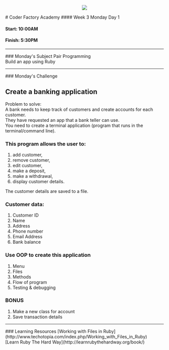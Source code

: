 <p align="center"><img src="https://github.com/coder-factory-academy/cf-guidline-css/blob/master/CFA.png"></p>
# Coder Factory Academy
#### Week 3 Monday Day 1

#### Start: 10:00AM
#### Finish: 5:30PM
<hr>
### Monday's Subject
Pair Programming <br>
Build an app using Ruby


<hr>
### Monday's Challenge

## Create a banking application

Problem to solve: <br>
A bank needs to keep track of customers and create accounts for each customer.<br>
They have requested an app that a bank teller can use.<br>
You need to create a terminal application (program that runs in the terminal/command line).

### This program allows the user to:
1. add customer,
2. remove customer,
3. edit customer,
4. make a deposit,
5. make a withdrawal,
6. display customer details.

The customer details are saved to a file.

### Customer data:
1. Customer ID
1. Name
2. Address
3. Phone number
4. Email Address
5. Bank balance

### Use OOP to create this application

1. Menu
2. Files
3. Methods
4. Flow of program
5. Testing & debugging


### BONUS
1. Make a new class for account
2. Save transaction details

<hr>
### Learning Resources
[Working with Files in Ruby](http://www.techotopia.com/index.php/Working_with_Files_in_Ruby) <br>
[Learn Ruby The Hard Way](http://learnrubythehardway.org/book/) <br>
